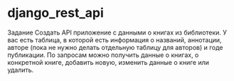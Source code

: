 # django_rest_api

Задание
Создать API приложение с данными о книгах из библиотеки. У вас есть таблица, в которой есть информация о названий, аннотации, авторе (пока не нужно делать отдельную таблицу для авторов) и годе публикации. 
По запросам можно получить данные о книгах, о конкретной книге, добавить новую, изменить данные о книге или удалить.
